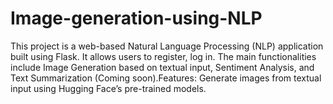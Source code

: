 # Image-generation-using-NLP
This project is a web-based Natural Language Processing (NLP) application built using Flask. It allows users to register, log in. The main functionalities include Image Generation based on textual input, Sentiment Analysis, and Text Summarization (Coming soon).Features: Generate images from textual input using Hugging Face’s pre-trained models.
